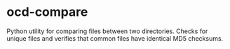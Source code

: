 # ocd-compare
Python utility for comparing files between two directories. Checks for unique files and verifies that common files have identical MD5 checksums.

